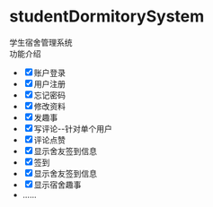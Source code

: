 # studentDormitorySystem
学生宿舍管理系统<br>
功能介绍<br>
<ul>
  <li><input type="checkbox" value="账户登录" checked="checked">账户登录</input></li>
  <li><input type="checkbox" value="用户注册" checked="checked">用户注册</input></li>
  <li><input type="checkbox" value="忘记密码" checked="checked">忘记密码</input></li>
  <li><input type="checkbox" value="修改资料" checked="checked">修改资料</input></li>
  <li><input type="checkbox" value="发趣事" checked="checked">发趣事</input></li>
  <li><input type="checkbox" value="写评论" checked="checked">写评论--针对单个用户</input></li>
  <li><input type="checkbox" value="评论点赞" checked="checked">评论点赞</input></li>
  <li><input type="checkbox" value="显示舍友签到信息" checked="checked">显示舍友签到信息</input></li>
  <li><input type="checkbox" value="签到" checked="checked">签到</input></li>
  <li><input type="checkbox" value="显示舍友签到信息" checked="checked">显示舍友签到信息</input></li>
  <li><input type="checkbox" value="显示宿舍趣事" checked="checked">显示宿舍趣事</input></li>
  <li>......</li>
</ul>

